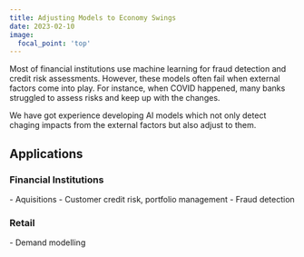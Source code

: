 ```yaml
---
title: Adjusting Models to Economy Swings
date: 2023-02-10
image:
  focal_point: 'top'
---
```


Most of financial institutions use machine learning for fraud detection and credit risk assessments. However, these models often fail when external factors come into play. For instance, when COVID happened, many banks struggled to assess risks and keep up with the changes. 

<!--more-->

We have got experience developing AI models which not only detect chaging impacts from the external factors but also adjust to them.

<h2>Applications</h2>

<h3>Financial Institutions</h3>
- Aquisitions
- Customer credit risk, portfolio management
- Fraud detection

<h3>Retail</h3>
- Demand modelling

